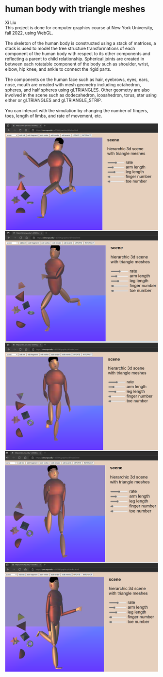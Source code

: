 # human body with triangle meshes
Xi Liu</br>
This project is done for computer graphics course at New York University, fall 2022, using WebGL.</br>
</br>
The skeleton of the human body is constructed using a stack of matrices, a stack is used to model the tree structure transformations of each component of the human body with respect to its other components and reflecting a parent to child relationship. Spherical joints are created in between each rotatable component of the body such as shoulder, wrist, elbow, hip knee, and ankle to connect the rigid parts.</br>
</br>
The components on the human face such as hair, eyebrows, eyes, ears, nose, mouth are created with mesh geometry including octahedron, spheres, and half spheres using gl.TRIANGLES. Other geometry are also involved in the scene such as dodecahedron, icosahedron, torus, star using either or gl.TRIANGLES and gl.TRIANGLE_STRIP.</br>
</br>
You can interact with the simulation by changing the number of fingers, toes, length of limbs, and rate of movement, etc.</br>
</br>
![0](image/0.png)
![1](image/1.png)
![2](image/2.png)
![3](image/3.png)
![4](image/4.png)
